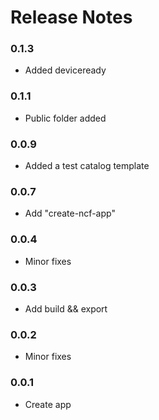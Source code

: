 # Release Notes

### 0.1.3 
- Added deviceready

### 0.1.1 
- Public folder added

### 0.0.9 
- Added a test catalog template

### 0.0.7 
- Add "create-ncf-app"

### 0.0.4 
- Minor fixes 

### 0.0.3 
- Add build && export

### 0.0.2 
- Minor fixes

### 0.0.1 
- Create app